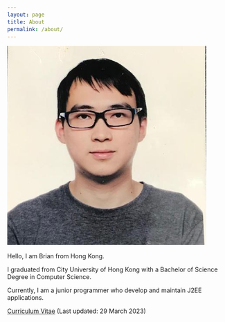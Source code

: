 ```yaml
---
layout: page
title: About
permalink: /about/
---
```


<style>

    img[src*="#profile"] {
        border: 1px solid #ddd;
        border-radius: 4px;
        padding: 5px;
        width: 150px;
        height: 150px;
    }

</style>

![Profile](/assets/images/profile.jpg#profile)

Hello, I am Brian from Hong Kong. 

I graduated from City University of Hong Kong with a Bachelor of Science Degree in Computer Science. 

Currently, I am a junior programmer who develop and maintain J2EE applications.

[Curriculum Vitae](/assets/docs/cv.pdf) (Last updated: 29 March 2023)
